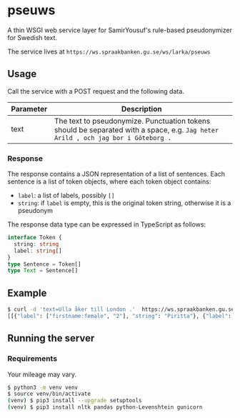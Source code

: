 pseuws
===

A thin WSGI web service layer for SamirYousuf's rule-based pseudonymizer for Swedish text.

The service lives at `https://ws.spraakbanken.gu.se/ws/larka/pseuws`

Usage
---

Call the service with a POST request and the following data.

| Parameter | Description |
| --------- | ----------- |
| text      | The text to pseudonymize. Punctuation tokens should be separated with a space, e.g. ``Jag heter Arild , och jag bor i Göteborg .``

### Response

The response contains a JSON representation of a list of sentences. Each sentence is a list of token objects, where each token object contains:
- `label`: a list of labels, possibly `[]`
- `string`: if `label` is empty, this is the original token string, otherwise it is a pseudonym

The response data type can be expressed in TypeScript as follows:

```typescript
interface Token {
  string: string
  label: string[]
}
type Sentence = Token[]
type Text = Sentence[]
```

Example
---

```sh
$ curl -d 'text=Ulla åker till London .'  https://ws.spraakbanken.gu.se/ws/larka/pseuws
[[{"label": ["firstname:female", "2"], "string": "Piritta"}, {"label": [], "string": "\u00e5ker"}, {"label": [], "string": "till"}, {"label": ["city", "1"], "string": "Zerba"}, {"label": [], "string": "."}]]
```

Running the server
---

### Requirements

Your mileage may vary.

```sh
$ python3 -m venv venv
$ source venv/bin/activate
(venv) $ pip3 install --upgrade setuptools
(venv) $ pip3 install nltk pandas python-Levenshtein gunicorn
```
